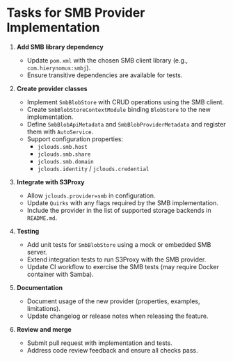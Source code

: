 # Tasks for SMB Provider Implementation

1. **Add SMB library dependency**
   - Update `pom.xml` with the chosen SMB client library (e.g., `com.hierynomus:smbj`).
   - Ensure transitive dependencies are available for tests.

2. **Create provider classes**
   - Implement `SmbBlobStore` with CRUD operations using the SMB client.
   - Create `SmbBlobStoreContextModule` binding `BlobStore` to the new implementation.
   - Define `SmbBlobApiMetadata` and `SmbBlobProviderMetadata` and register them with `AutoService`.
   - Support configuration properties:
     - `jclouds.smb.host`
     - `jclouds.smb.share`
     - `jclouds.smb.domain`
     - `jclouds.identity` / `jclouds.credential`

3. **Integrate with S3Proxy**
   - Allow `jclouds.provider=smb` in configuration.
   - Update `Quirks` with any flags required by the SMB implementation.
   - Include the provider in the list of supported storage backends in `README.md`.

4. **Testing**
   - Add unit tests for `SmbBlobStore` using a mock or embedded SMB server.
   - Extend integration tests to run S3Proxy with the SMB provider.
   - Update CI workflow to exercise the SMB tests (may require Docker container with Samba).

5. **Documentation**
   - Document usage of the new provider (properties, examples, limitations).
   - Update changelog or release notes when releasing the feature.

6. **Review and merge**
   - Submit pull request with implementation and tests.
   - Address code review feedback and ensure all checks pass.
